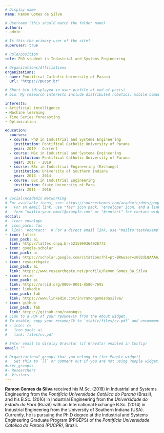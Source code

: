 ```yaml
---
# Display name
name: Ramon Gomes da Silva

# Username (this should match the folder name)
authors:
- admin

# Is this the primary user of the site?
superuser: true

# Role/position
role: PhD student in Industrial and Systems Engineering

# Organizations/Affiliations
organizations:
- name: Pontifical Catholic University of Paraná
  url: "https://pucpr.br"

# Short bio (displayed in user profile at end of posts)
# bio: My research interests include distributed robotics, mobile computing and programmable matter.

interests:
- Artificial intelligence
- Machine learning
- Time Series forecasting
- Optimization

education:
  courses:
  - course: PhD in Industrial and Systems Engineering
    institution: Pontifical Catholic University of Parana
    year: 2019 - Current
  - course: MSc in Industrial and Systems Engineering
    institution: Pontifical Catholic University of Parana
    year: 2017 - 2019
  - course: BSc in Industrial Engineering (Exchange)
    institution: University of Southern Indiana
    year: 2013 - 2014
  - course: BSc in Industrial Engineering
    institution: State University of Para
    year: 2011 - 2016

# Social/Academic Networking
# For available icons, see: https://sourcethemes.com/academic/docs/page-builder/#icons
#   For an email link, use "fas" icon pack, "envelope" icon, and a link in the
#   form "mailto:your-email@example.com" or "#contact" for contact widget.
social:
#- icon: envelope
#  icon_pack: fas
#  link: '#contact'  # For a direct email link, use "mailto:test@example.org".
- icon: lattes
  icon_pack: ai
  link: http://lattes.cnpq.br/5215999364926772
- icon: google-scholar
  icon_pack: ai
  link: https://scholar.google.com/citations?hl=pt-BR&user=s00ZdLQAAAAJ
- icon: researchgate
  icon_pack: ai
  link: https://www.researchgate.net/profile/Ramon_Gomes_Da_Silva
- icon: orcid
  icon_pack: ai
  link: https://orcid.org/0000-0001-8580-7695
- icon: linkedin
  icon_pack: fab
  link: https://www.linkedin.com/in/ramongomesdasilva/
- icon: github
  icon_pack: fab
  link: https://github.com/ramongss
# Link to a PDF of your resume/CV from the About widget.
# To enable, copy your resume/CV to `static/files/cv.pdf` and uncomment the lines below.
# - icon: cv
#   icon_pack: ai
#   link: files/cv.pdf

# Enter email to display Gravatar (if Gravatar enabled in Config)
email: ""

# Organizational groups that you belong to (for People widget)
#   Set this to `[]` or comment out if you are not using People widget.
#user_groups:
#- Researchers
#- Visitors
---
```


**Ramon Gomes da Silva** received his M.Sc. (2019) in Industrial and Systems Engineering from the *Pontifícia Universidade Católica do Paraná* (Brazil), and his B.Sc. (2016) in Industrial Engineering from the *Universidade do Estado do Pará* (Brazil) with an International Exchange B.Sc. (2014) in Industrial Engineering from the University of Southern Indiana (USA). Currently, he is pursuing the Ph.D degree at the Industrial and Systems Engineering Graduate Program (PPGEPS) of the *Pontifícia Universidade Católica do Paraná (PUCPR)*, Brazil.

